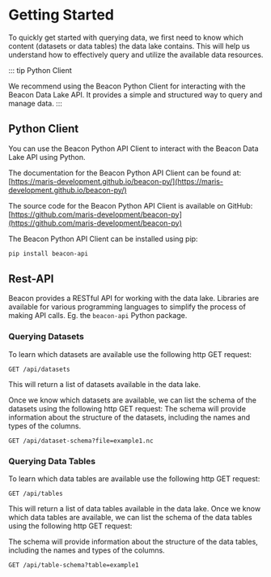 # Getting Started

To quickly get started with querying data, we first need to know which content (datasets or data tables) the data lake contains. This will help us understand how to effectively query and utilize the available data resources.

::: tip Python Client

We recommend using the Beacon Python Client for interacting with the Beacon Data Lake API. It provides a simple and structured way to query and manage data.
:::

## Python Client

You can use the Beacon Python API Client to interact with the Beacon Data Lake API using Python.

The documentation for the Beacon Python API Client can be found at: [https://maris-development.github.io/beacon-py/](https://maris-development.github.io/beacon-py/)

The source code for the Beacon Python API Client is available on GitHub: [https://github.com/maris-development/beacon-py](https://github.com/maris-development/beacon-py)

The Beacon Python API Client can be installed using pip:

```bash
pip install beacon-api
```

## Rest-API

Beacon provides a RESTful API for working with the data lake. Libraries are available for various programming languages to simplify the process of making API calls. Eg. the `beacon-api` Python package.

### Querying Datasets

To learn which datasets are available use the following http GET request:

```http
GET /api/datasets
```

This will return a list of datasets available in the data lake.

Once we know which datasets are available, we can list the schema of the datasets using the following http GET request:
The schema will provide information about the structure of the datasets, including the names and types of the columns.

```http
GET /api/dataset-schema?file=example1.nc
```

### Querying Data Tables

To learn which data tables are available use the following http GET request:

```http
GET /api/tables
```

This will return a list of data tables available in the data lake.
Once we know which data tables are available, we can list the schema of the data tables using the following http GET request:

The schema will provide information about the structure of the data tables, including the names and types of the columns.

```http
GET /api/table-schema?table=example1
```
